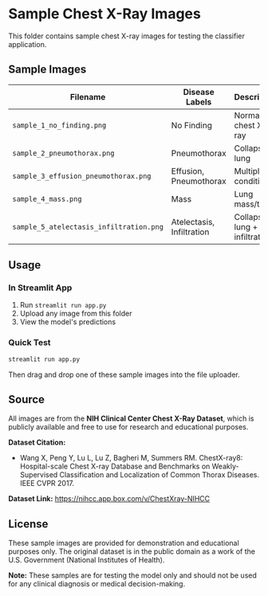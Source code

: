 # Sample Chest X-Ray Images

This folder contains sample chest X-ray images for testing the classifier application.

## Sample Images

| Filename | Disease Labels | Description |
|----------|----------------|-------------|
| `sample_1_no_finding.png` | No Finding | Normal chest X-ray |
| `sample_2_pneumothorax.png` | Pneumothorax | Collapsed lung |
| `sample_3_effusion_pneumothorax.png` | Effusion, Pneumothorax | Multiple conditions |
| `sample_4_mass.png` | Mass | Lung mass/tumor |
| `sample_5_atelectasis_infiltration.png` | Atelectasis, Infiltration | Collapsed lung + infiltration |

## Usage

### In Streamlit App
1. Run `streamlit run app.py`
2. Upload any image from this folder
3. View the model's predictions

### Quick Test
```bash
streamlit run app.py
```
Then drag and drop one of these sample images into the file uploader.

## Source

All images are from the **NIH Clinical Center Chest X-Ray Dataset**, which is publicly available and free to use for research and educational purposes.

**Dataset Citation:**
- Wang X, Peng Y, Lu L, Lu Z, Bagheri M, Summers RM. ChestX-ray8: Hospital-scale Chest X-ray Database and Benchmarks on Weakly-Supervised Classification and Localization of Common Thorax Diseases. IEEE CVPR 2017.

**Dataset Link:** https://nihcc.app.box.com/v/ChestXray-NIHCC

## License

These sample images are provided for demonstration and educational purposes only. The original dataset is in the public domain as a work of the U.S. Government (National Institutes of Health).

**Note:** These samples are for testing the model only and should not be used for any clinical diagnosis or medical decision-making.
